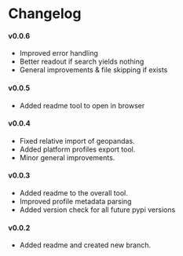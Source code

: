 # Changelog

#### v0.0.6
- Improved error handling
- Better readout if search yields nothing
- General improvements & file skipping if exists

#### v0.0.5
- Added readme tool to open in browser

#### v0.0.4
- Fixed relative import of geopandas.
- Added platform profiles export tool.
- Minor general improvements.

#### v0.0.3
- Added readme to the overall tool.
- Improved profile metadata parsing
- Added version check for all future pypi versions

#### v0.0.2
- Added readme and created new branch.
